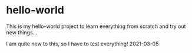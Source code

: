 # hello-world
This is my hello-world project to learn everything from scratch and try out new things...

I am quite new to this, so I have to test everything!
2021-03-05
